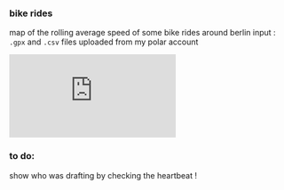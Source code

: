 ### bike rides
map of the rolling average speed of some bike rides around berlin
input : ``.gpx`` and ``.csv`` files uploaded from my polar account

![output html file](https://github.com/dantepawn/rideMyBike/blob/2020-04-27.html?raw=true)


### to do:
show who was drafting by checking the heartbeat ! 
